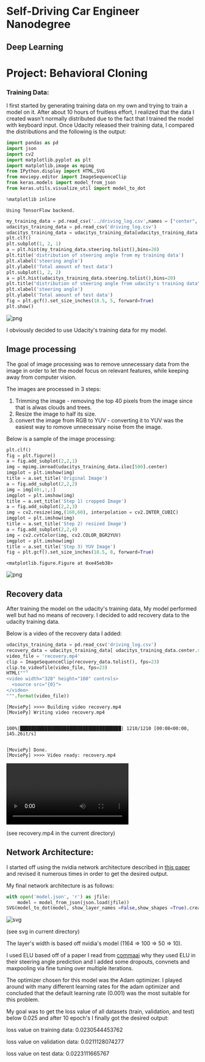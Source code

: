 
# Self-Driving Car Engineer Nanodegree
## Deep Learning
# Project: Behavioral Cloning





### Training Data:
I first started by generating training data on my own and trying to train a model on it. After about 10 hours of fruitless effort, I realized that the data I created wasn't normally distributed due to the fact that I trained the model with keyboard input.
Once Udacity released their training data, I compared the distributions and the following is the output:


```python
import pandas as pd
import json
import cv2
import matplotlib.pyplot as plt
import matplotlib.image as mpimg
from IPython.display import HTML,SVG
from moviepy.editor import ImageSequenceClip
from keras.models import model_from_json
from keras.utils.visualize_util import model_to_dot

%matplotlib inline
```

    Using TensorFlow backend.
    


```python
my_training_data = pd.read_csv('../driving_log.csv',names = ["center", "left", "right", "steering","throttle","break","speed"])
udacitys_training_data = pd.read_csv('driving_log.csv')
udacitys_training_data = udacitys_training_data[udacitys_training_data.center.str.startswith('IMG')]
plt.clf()
plt.subplot(1, 2, 1)
a = plt.hist(my_training_data.steering.tolist(),bins=20)
plt.title('distribution of steering angle from my training data')
plt.xlabel('steering angle')
plt.ylabel('Total amount of test data')
plt.subplot(1, 2, 2)
a = plt.hist(udacitys_training_data.steering.tolist(),bins=20)
plt.title("distribution of steering angle from udacity's training data")
plt.xlabel('steering angle')
plt.ylabel('Total amount of test data')
fig = plt.gcf().set_size_inches(18.5, 5, forward=True)
plt.show()
```


![png](output_3_0.png)


I obviously decided to use Udacity's training data for my model.

## Image processing

The goal of image processing was to remove unnecessary data from the image in order to let the model focus on relevant features, while keeping away from computer vision.

The images are processed in 3 steps:

1) Trimming the image - removing the top 40 pixels from the image since that is alwas clouds and trees.    
2) Resize the image to half its size.     
3) convert the image from RGB to YUV - converting it to YUV was the easiest way to romove unnecessary noise from the image.

Below is a sample of the image processing:


```python
plt.clf()
fig = plt.figure()
a = fig.add_subplot(2,2,1)
img = mpimg.imread(udacitys_training_data.iloc[500].center)
imgplot = plt.imshow(img)
title = a.set_title('Original Image')
a = fig.add_subplot(2,2,2)
img = img[40:,:,:]
imgplot = plt.imshow(img)
title = a.set_title('Step 1) cropped Image')
a = fig.add_subplot(2,2,3)
img = cv2.resize(img,(160,60), interpolation = cv2.INTER_CUBIC)
imgplot = plt.imshow(img)
title = a.set_title('Step 2) resized Image')
a = fig.add_subplot(2,2,4)
img = cv2.cvtColor(img, cv2.COLOR_BGR2YUV)
imgplot = plt.imshow(img)
title = a.set_title('Step 3) YUV Image')
fig = plt.gcf().set_size_inches(18.5, 8, forward=True)
```


    <matplotlib.figure.Figure at 0xe45eb38>



![png](output_6_1.png)


## Recovery data

After training the model on the udacity's training data, My model performed well but had no means of recovery. I decided to add recovery data to the udacity training data.

Below is a video of the recovery data I added:


```python
udacitys_training_data = pd.read_csv('driving_log.csv')
recovery_data = udacitys_training_data[ udacitys_training_data.center.str.startswith('C:')]['center']
video_file = 'recovery.mp4'
clip = ImageSequenceClip(recovery_data.tolist(), fps=23)
clip.to_videofile(video_file, fps=23)
HTML("""
<video width="320" height="160" controls>
  <source src="{0}">
</video>
""".format(video_file))
```

    [MoviePy] >>>> Building video recovery.mp4
    [MoviePy] Writing video recovery.mp4
    

    100%|█████████████████████████████████████| 1210/1210 [00:08<00:00, 145.26it/s]
    

    [MoviePy] Done.
    [MoviePy] >>>> Video ready: recovery.mp4 
    
    





<video width="320" height="160" controls>
  <source src="recovery.mp4">
</video>


(see recovery.mp4 in the current directory)

## Network Architecture:

I started off using the nvidia network architecture described in [this paper](https://images.nvidia.com/content/tegra/automotive/images/2016/solutions/pdf/end-to-end-dl-using-px.pdf) and revised it numerous times in order to get the desired output.


My final network architecture is as follows:


```python
with open('model.json', 'r') as jfile:
    model = model_from_json(json.load(jfile))
SVG(model_to_dot(model, show_layer_names =False,show_shapes =True).create(prog='dot', format='svg'))
```




![svg](output_10_0.svg)

(see svg in current directory)


The layer's width is based off nvidia's model (1164 => 100 => 50 => 10).

I used ELU based off of a paper I read from [commaai]( https://github.com/commaai/research/blob/master/train_steering_model.py) why they used ELU in their steering angle prediction and I added some dropouts, convnets and maxpooling via fine tuning over multiple iterations.

The optimizer chosen for this model was the Adam optimizer. I played around with many different learning rates for the adam optimizer and concluded that the default learning rate (0.001) was the most suitable for this problem.

My goal was to get the loss value of all datasets (train, validation, and test) below 0.025 and after 10 epoch's I finally got the desired output:

loss value on training data: 0.0230544453762 

loss value on validation data: 0.0211128074277 

loss value on test data: 0.0223111665767




```python

```
